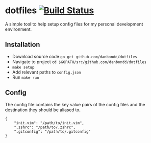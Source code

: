 # dotfiles [![Build Status](https://travis-ci.org/danbondd/dotfiles.svg?branch=master)](https://travis-ci.org/danbondd/dotfiles)

A simple tool to help setup config files for my personal development environment.

## Installation

- Download source code `go get github.com/danbondd/dotfiles`
- Navigate to project `cd $GOPATH/src/github.com/danbondd/dotfiles`
- `make setup`
- Add relevant paths to `config.json`
- Run `make run`

## Config

The config file contains the key value pairs of the config files and the destination they should be aliased to.

```
{
	"init.vim": "/path/to/init.vim",
	".zshrc": "/path/to/.zshrc",
	".gitconfig": "/path/to/.gitconfig"
}
```
